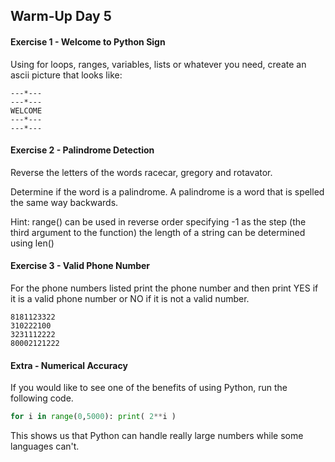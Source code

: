 ## Warm-Up Day 5

#### Exercise 1 - Welcome to Python Sign

Using for loops, ranges, variables, lists or whatever you need, create an ascii picture that looks like:

```
---*---
---*---
WELCOME
---*---
---*---
```


#### Exercise 2 - Palindrome Detection

Reverse the letters of the words racecar, gregory and rotavator.

Determine if the word is a palindrome. A palindrome is a word that is spelled the same way backwards.

Hint: range() can be used in reverse order specifying -1 as the step (the third argument to the function)
      the length of a string can be determined using len()
      
#### Exercise 3 - Valid Phone Number

For the phone numbers listed print the phone number and then print YES if it is a valid phone number or NO if it is not a valid number.

```
8181123322
310222100
3231112222
80002121222
```

#### Extra - Numerical Accuracy

If you would like to see one of the benefits of using Python, run the following code.

```python
for i in range(0,5000): print( 2**i )
```

This shows us that Python can handle really large numbers while some languages can't.
